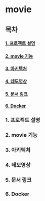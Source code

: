 # movie
## 목차
#### [1. 프로젝트 설명](#about_project)
#### [2. movie 기능](#functions)
#### [3. 아키텍처](#architecture)
#### [4. 데모영상](#demo_video)
#### [5. 문서 링크](#docs_link)
#### [6. Docker](#docker)

<a name="about_project">  
  
### 1. 프로젝트 설명
  
</a>
<a name="about_project">  
  
### 2. movie 기능
  
</a>
<a name="about_project">  
  
### 3. 아키텍처
  
</a>
<a name="about_project">  
  
### 4. 데모영상
  
</a>
<a name="about_project">  
  
### 5. 문서 링크
  
</a>
<a name="about_project">  
  
### 6. Docker
  
</a>

